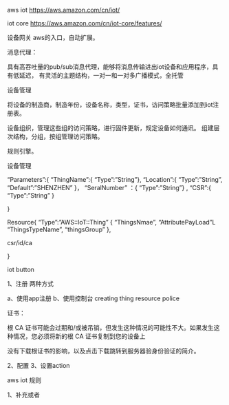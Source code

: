 aws iot
https://aws.amazon.com/cn/iot/

iot core
https://aws.amazon.com/cn/iot-core/features/

设备网关
aws的入口，自动扩展。

消息代理：

具有高吞吐量的pub/sub消息代理，能够将消息传输进出iot设备和应用程序，具有低延迟，
有灵活的主题结构，一对一和一对多广播模式，全托管

设备管理

将设备的制造商，制造年份，设备名称，类型，证书，访问策略批量添加到iot注册表。

设备组织，管理这些组的访问策略，进行固件更新，规定设备如何通讯。
组建层次结构，分组，按组管理访问策略。

规则引擎。

设备管理


“Parameters”:{
“ThingName”:{
“Type”:”String”},
“Location”:{
“Type”:”String”,
“Default”:”SHENZHEN”
}，
“SeralNumber”
：{
“Type”:”String”}
,
“CSR”:{
“Type”:”String”
}


}

Resource{
“Type”:”AWS::IoT::Thing”
{
“ThingsNmae”,
“AttributePayLoad”L
“ThingsTypeName”,
“thingsGroup”
},

csr/id/ca





}


iot button

1、注册
两种方式

a、使用app注册
b、使用控制台
creating thing
resource
police


证书：

根 CA 证书可能会过期和/或被吊销，但发生这种情况的可能性不大。如果发生这种情况，您必须将新的根 CA 证书复制到您的设备上


没有下载根证书的影响，以及点击下载跳转到服务器验身份验证的简介。



2、配置
3、设置action


aws iot 规则


1、补充或者
